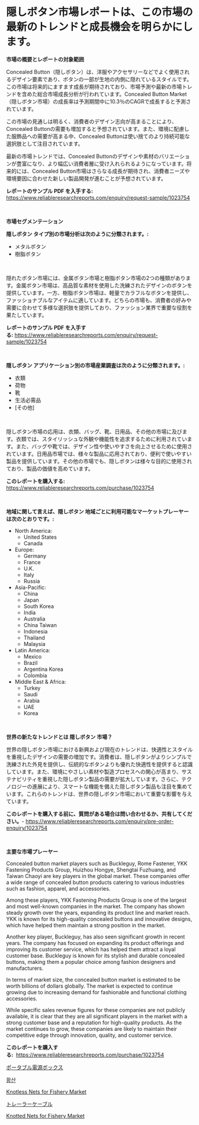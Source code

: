 <p><h1>隠しボタン市場レポートは、この市場の最新のトレンドと成長機会を明らかにします。</h1></p><p><strong>市場の概要とレポートの対象範囲</strong></p>
<p><p>Concealed Button（隠しボタン）は、洋服やアクセサリーなどでよく使用されるデザイン要素であり、ボタンの一部が生地の内側に隠れているスタイルです。この市場は将来的にますます成長が期待されており、市場予測や最新の市場トレンドを含めた総合市場成長分析が行われています。Concealed Button Market（隠しボタン市場）の成長率は予測期間中に10.3％のCAGRで成長すると予測されています。</p><p>この市場の見通しは明るく、消費者のデザイン志向が高まることにより、Concealed Buttonの需要も増加すると予想されています。また、環境に配慮した服飾品への需要が高まる中、Concealed Buttonは使い捨てのより持続可能な選択肢として注目されています。</p><p>最新の市場トレンドでは、Concealed Buttonのデザインや素材のバリエーションが豊富になり、より幅広い消費者層に受け入れられるようになっています。将来的には、Concealed Button市場はさらなる成長が期待され、消費者ニーズや環境要因に合わせた新しい製品開発が進むことが予想されています。</p></p>
<p><strong>レポートのサンプル PDF を入手する:</strong> <a href="https://www.reliableresearchreports.com/enquiry/request-sample/1023754">https://www.reliableresearchreports.com/enquiry/request-sample/1023754</a></p>
<p>&nbsp;</p>
<p><strong>市場セグメンテーション</strong></p>
<p><strong>隠しボタン タイプ別の市場分析は次のように分類されます。:</strong></p>
<p><ul><li>メタルボタン</li><li>樹脂ボタン</li></ul></p>
<p>&nbsp;</p>
<p><p>隠れたボタン市場には、金属ボタン市場と樹脂ボタン市場の2つの種類があります。金属ボタン市場は、高品質な素材を使用した洗練されたデザインのボタンを提供しています。一方、樹脂ボタン市場は、軽量でカラフルなボタンを提供し、ファッショナブルなアイテムに適しています。どちらの市場も、消費者の好みや需要に合わせて多様な選択肢を提供しており、ファッション業界で重要な役割を果たしています。</p></p>
<p><strong>レポートのサンプル PDF を入手する:</strong>&nbsp;<a href="https://www.reliableresearchreports.com/enquiry/request-sample/1023754">https://www.reliableresearchreports.com/enquiry/request-sample/1023754</a></p>
<p>&nbsp;</p>
<p><strong> 隠しボタン アプリケーション別の市場産業調査は次のように分類されます。:</strong></p>
<p><ul><li>衣類</li><li>荷物</li><li>靴</li><li>生活必需品</li><li>[その他]</li></ul></p>
<p>&nbsp;</p>
<p><p>隠しボタン市場の応用は、衣類、バッグ、靴、日用品、その他の市場に及びます。衣類では、スタイリッシュな外観や機能性を追求するために利用されています。また、バッグや靴では、デザイン性や使いやすさを向上させるために使用されています。日用品市場では、様々な製品に応用されており、便利で使いやすい製品を提供しています。その他の市場でも、隠しボタンは様々な目的に使用されており、製品の価値を高めています。</p></p>
<p><strong>このレポートを購入する:</strong>&nbsp; <a href="https://www.reliableresearchreports.com/purchase/1023754">https://www.reliableresearchreports.com/purchase/1023754</a></p>
<p>&nbsp;</p>
<p><strong>地域に関して言えば、隠しボタン 地域ごとに利用可能なマーケットプレーヤーは次のとおりです。:</strong></p>
<p><ul>
    <li>
        North America:
        <ul>
            <li>United States</li>
            <li>Canada</li>
        </ul>
    </li>
    <li>
        Europe:
        <ul>
            <li>Germany</li>
            <li>France</li>
            <li>U.K.</li>
            <li>Italy</li>
            <li>Russia</li>
        </ul>
    </li>
    <li>
        Asia-Pacific:
        <ul>
            <li>China</li>
            <li>Japan</li>
            <li>South Korea</li>
            <li>India</li>
            <li>Australia</li>
            <li>China Taiwan</li>
            <li>Indonesia</li>
            <li>Thailand</li>
            <li>Malaysia</li>
        </ul>
    </li>
    <li>
        Latin America:
        <ul>
            <li>Mexico</li>
            <li>Brazil</li>
            <li>Argentina Korea</li>
            <li>Colombia</li>
        </ul>
    </li>
    <li>
        Middle East & Africa:
        <ul>
            <li>Turkey</li>
            <li>Saudi</li>
            <li>Arabia</li>
            <li>UAE</li>
            <li>Korea</li>
        </ul>
    </li>
    </ul></p>
<p>&nbsp;</p>
<p><strong>世界の新たなトレンドとは 隠しボタン 市場？</strong></p>
<p><p>世界の隠しボタン市場における新興および現在のトレンドは、快適性とスタイルを重視したデザインの需要の増加です。消費者は、隠しボタンがよりシンプルで洗練された外見を提供し、伝統的なボタンよりも優れた快適性を提供すると認識しています。また、環境にやさしい素材や製造プロセスへの関心が高まり、サステナビリティを重視した隠しボタン製品の需要が拡大しています。さらに、テクノロジーの進展により、スマートな機能を備えた隠しボタン製品も注目を集めています。これらのトレンドは、世界の隠しボタン市場において重要な影響を与えています。</p></p>
<p><strong>このレポートを購入する前に、質問がある場合は問い合わせるか、共有してください。</strong>- <a href="https://www.reliableresearchreports.com/enquiry/pre-order-enquiry/1023754">https://www.reliableresearchreports.com/enquiry/pre-order-enquiry/1023754</a></p>
<p>&nbsp;</p>
<p><strong>主要な市場プレーヤー</strong></p>
<p><p>Concealed button market players such as Buckleguy, Rome Fastener, YKK Fastening Products Group, Huizhou Hongye, Shengtai Fuzhuang, and Taiwan Chaoyi are key players in the global market. These companies offer a wide range of concealed button products catering to various industries such as fashion, apparel, and accessories.</p><p>Among these players, YKK Fastening Products Group is one of the largest and most well-known companies in the market. The company has shown steady growth over the years, expanding its product line and market reach. YKK is known for its high-quality concealed buttons and innovative designs, which have helped them maintain a strong position in the market.</p><p>Another key player, Buckleguy, has also seen significant growth in recent years. The company has focused on expanding its product offerings and improving its customer service, which has helped them attract a loyal customer base. Buckleguy is known for its stylish and durable concealed buttons, making them a popular choice among fashion designers and manufacturers.</p><p>In terms of market size, the concealed button market is estimated to be worth billions of dollars globally. The market is expected to continue growing due to increasing demand for fashionable and functional clothing accessories.</p><p>While specific sales revenue figures for these companies are not publicly available, it is clear that they are all significant players in the market with a strong customer base and a reputation for high-quality products. As the market continues to grow, these companies are likely to maintain their competitive edge through innovation, quality, and customer service.</p></p>
<p><strong>このレポートを購入する:</strong>&nbsp;&nbsp;<a href="https://www.reliableresearchreports.com/purchase/1023754">https://www.reliableresearchreports.com/purchase/1023754</a></p>
<p><p><a href="https://github.com/schmahlson/Market-Research-Report-List-1/blob/main/36395379034.md">ポータブル電源ボックス</a></p><p><a href="https://github.com/vs2869dizt0/Market-Research-Report-List-1/blob/main/43060968216.md">황산</a></p><p><a href="https://issuu.com/reportprime-2/docs/knotless-nets-for-fishery-market-size-2030.pptx">Knotless Nets for Fishery Market</a></p><p><a href="https://github.com/zjkmgcs938405/Market-Research-Report-List-1/blob/main/22662839031.md">トレーラーケーブル</a></p><p><a href="https://issuu.com/reportprime-2/docs/knotted-nets-for-fishery-market-size-2030.pptx">Knotted Nets for Fishery Market</a></p></p>